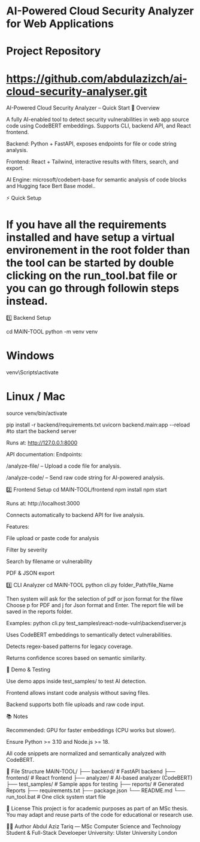 # AI-Powered Cloud Security Analyzer for Web Applications
# Project Repository
# https://github.com/abdulazizch/ai-cloud-security-analyser.git

AI-Powered Cloud Security Analyzer – Quick Start
📌 Overview

A fully AI-enabled tool to detect security vulnerabilities in web app source code using CodeBERT embeddings.
Supports CLI, backend API, and React frontend.

Backend: Python + FastAPI, exposes endpoints for file or code string analysis.

Frontend: React + Tailwind, interactive results with filters, search, and export.

AI Engine: microsoft/codebert-base for semantic analysis of code blocks and Hugging face Bert Base model..

⚡ Quick Setup

# If you have all the requirements installed and have setup a virtual environement in the root folder than the tool can be started by double clicking on the run_tool.bat file or you can go through followin steps instead.

1️⃣ Backend Setup

cd MAIN-TOOL
python -m venv venv

# Windows
venv\Scripts\activate

# Linux / Mac
source venv/bin/activate

pip install -r backend/requirements.txt
uvicorn backend.main:app --reload  #to start the backend server


Runs at: http://127.0.0.1:8000

API documentation:
Endpoints:

/analyze-file/ – Upload a code file for analysis.

/analyze-code/ – Send raw code string for AI-powered analysis.

2️⃣ Frontend Setup
cd MAIN-TOOL/frontend
npm install
npm start


Runs at: http://localhost:3000

Connects automatically to backend API for live analysis.

Features:

File upload or paste code for analysis

Filter by severity

Search by filename or vulnerability

PDF & JSON export

3️⃣ CLI Analyzer
cd MAIN-TOOL
python cli.py folder_Path/file_Name

Then system will ask for the selection of pdf or json format for the filwe
Choose p for PDF and j for Json format and Enter.
The report file will be saved in the reports folder.

Examples:
python cli.py test_samples\react-node-vuln\backend\server.js


Uses CodeBERT embeddings to semantically detect vulnerabilities.

Detects regex-based patterns for legacy coverage.

Returns confidence scores based on semantic similarity.

🧪 Demo & Testing

Use demo apps inside test_samples/ to test AI detection.

Frontend allows instant code analysis without saving files.

Backend supports both file uploads and raw code input.

📚 Notes

Recommended: GPU for faster embeddings (CPU works but slower).

Ensure Python >= 3.10 and Node.js >= 18.

All code snippets are normalized and semantically analyzed with CodeBERT.

📂 File Structure
MAIN-TOOL/
├── backend/        # FastAPI backend
├── frontend/       # React frontend
├── analyzer/       # AI-based analyzer (CodeBERT)
├── test_samples/      # Sample apps for testing
├── reports/        # Generated Reports
├── requirements.txt
├── package.json
└── README.md
└── run_tool.bat  # One click system start file


📜 License
This project is for academic purposes as part of an MSc thesis.
You may adapt and reuse parts of the code for educational or research use.

👨‍💻 Author
Abdul Aziz Tariq — MSc Computer Science and Technology Student & Full-Stack Develoeper
University: Ulster University London